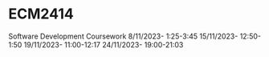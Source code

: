# ECM2414
Software Development Coursework
8/11/2023- 1:25-3:45
15/11/2023- 12:50-1:50
19/11/2023- 11:00-12:17
24/11/2023- 19:00-21:03
